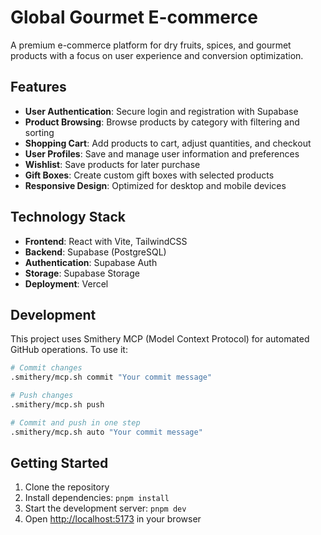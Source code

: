 # Global Gourmet E-commerce

A premium e-commerce platform for dry fruits, spices, and gourmet products with a focus on user experience and conversion optimization.

## Features

- **User Authentication**: Secure login and registration with Supabase
- **Product Browsing**: Browse products by category with filtering and sorting
- **Shopping Cart**: Add products to cart, adjust quantities, and checkout
- **User Profiles**: Save and manage user information and preferences
- **Wishlist**: Save products for later purchase
- **Gift Boxes**: Create custom gift boxes with selected products
- **Responsive Design**: Optimized for desktop and mobile devices

## Technology Stack

- **Frontend**: React with Vite, TailwindCSS
- **Backend**: Supabase (PostgreSQL)
- **Authentication**: Supabase Auth
- **Storage**: Supabase Storage
- **Deployment**: Vercel

## Development

This project uses Smithery MCP (Model Context Protocol) for automated GitHub operations. To use it:

```bash
# Commit changes
.smithery/mcp.sh commit "Your commit message"

# Push changes
.smithery/mcp.sh push

# Commit and push in one step
.smithery/mcp.sh auto "Your commit message"
```

## Getting Started

1. Clone the repository
2. Install dependencies: `pnpm install`
3. Start the development server: `pnpm dev`
4. Open [http://localhost:5173](http://localhost:5173) in your browser
